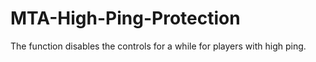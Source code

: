 # MTA-High-Ping-Protection
The function disables the controls for a while for players with high ping.
